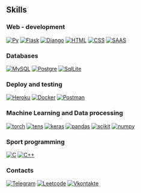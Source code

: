 <!--
### Hi there 👀👀👀
[![Typing SVG](https://readme-typing-svg.herokuapp.com?lines=%F0%9F%98%8E%F0%9F%98%8E%F0%9F%98%8EMARIKLOLIK+GITHUB18---%F0%9F%A4%91%F0%9F%A4%91%F0%9F%A4%91)](https://git.io/typing-svg)
-->

## Skills
### Web - development
[![Py](https://img.shields.io/badge/Python-3776AB?style=for-the-badge&logo=python&logoColor=white)](https://github.com/mariklolik)
[![Flask](https://img.shields.io/badge/Flask-000000?style=for-the-badge&logo=flask&logoColor=white)](https://github.com/mariklolik)
[![Django](https://img.shields.io/badge/Django-092E20?style=for-the-badge&logo=django&logoColor=white)](https://github.com/mariklolik)
[![HTML](https://img.shields.io/badge/HTML-239120?style=for-the-badge&logo=html5&logoColor=white)](https://github.com/mariklolik)
[![CSS](https://img.shields.io/badge/CSS-239120?&style=for-the-badge&logo=css3&logoColor=white)](https://github.com/mariklolik)
[![SAAS](https://img.shields.io/badge/Sass-CC6699?style=for-the-badge&logo=sass&logoColor=white)](https://github.com/mariklolik)

###  Databases
[![MySQL](https://img.shields.io/badge/MySQL-00000F?style=for-the-badge&logo=mysql&logoColor=white)](https://github.com/mariklolik)
[![Postgre](https://img.shields.io/badge/PostgreSQL-316192?style=for-the-badge&logo=postgresql&logoColor=white)](https://github.com/mariklolik)
[![SqlLite](https://img.shields.io/badge/SQLite-07405E?style=for-the-badge&logo=sqlite&logoColor=white)](https://github.com/mariklolik)

### Deploy and testing
[![Heroku](https://img.shields.io/badge/Heroku-430098?style=for-the-badge&logo=heroku&logoColor=white)](https://github.com/mariklolik)
[![Docker](https://img.shields.io/badge/Docker-2CA5E0?style=for-the-badge&logo=docker&logoColor=white)](https://github.com/mariklolik)
[![Postman](https://img.shields.io/badge/Postman-FF6C37?style=for-the-badge&logo=Postman&logoColor=white)](https://github.com/mariklolik)

### Machine Learning and Data processing
[![torch](https://img.shields.io/badge/PyTorch-EE4C2C?style=for-the-badge&logo=PyTorch&logoColor=white)](https://github.com/mariklolik)
[![tens](https://img.shields.io/badge/TensorFlow-FF6F00?style=for-the-badge&logo=tensorflow&logoColor=white)](https://github.com/mariklolik)
[![keras](https://img.shields.io/badge/Keras-D00000?style=for-the-badge&logo=Keras&logoColor=white)](https://github.com/mariklolik)
[![pandas](https://img.shields.io/badge/Pandas-2C2D72?style=for-the-badge&logo=pandas&logoColor=white)](https://github.com/mariklolik)
[![scikit](https://img.shields.io/badge/scikit_learn-F7931E?style=for-the-badge&logo=scikit-learn&logoColor=white)](https://github.com/mariklolik)
[![numpy](https://img.shields.io/badge/Numpy-777BB4?style=for-the-badge&logo=numpy&logoColor=white)](https://github.com/mariklolik)

### Sport programming
[![C](https://img.shields.io/badge/C-00599C?style=for-the-badge&logo=c&logoColor=white)](https://github.com/mariklolik)
[![C++](https://img.shields.io/badge/C%2B%2B-00599C?style=for-the-badge&logo=c%2B%2B&logoColor=white)](https://github.com/mariklolik)

### Contacts
[![Telegram](https://img.shields.io/badge/telegram-1f272e?style=plastic&logo=telegram)](https://t.me/mariklolik)
[![Leetcode](https://img.shields.io/badge/-LeetCode-FFA116?style=for-the-badge&logo=LeetCode&logoColor=black)](https://leetcode.com/marshelo44/)
[![Vkontakte](https://img.shields.io/badge/вконтакте-%232E87FB.svg?&style=plastic&logo=vk&logoColor=white)](https://vk.com/m.kashirsky)
